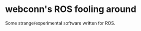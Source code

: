 webconn's ROS fooling around
============================

Some strange/experimental software written for ROS.
